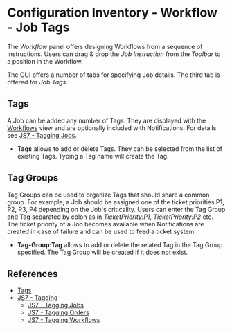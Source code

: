 # Configuration Inventory - Workflow - Job Tags

The *Workflow* panel offers designing Workflows from a sequence of instructions. Users can drag & drop the *Job Instruction* from the *Toolbar* to a position in the Workflow.

The GUI offers a number of tabs for specifying Job details. The third tab is offered for *Job Tags*.

## Tags

A Job can be added any number of Tags. They are displayed with the [Workflows](/workflows) view and are optionally included with Notifications. For details see [JS7 - Tagging Jobs](https://kb.sos-berlin.com/display/JS7/JS7+-+Tagging+-+Jobs).

- **Tags** allows to add or delete Tags. They can be selected from the list of existing Tags. Typing a Tag name will create the Tag.

## Tag Groups

Tag Groups can be used to organize Tags that should share a common group. For example, a Job should be assigned one of the ticket priorities P1, P2, P3, P4 depending on the Job's criticality. Users can enter the Tag Group and Tag separated by colon as in *TicketPriority:P1*, *TicketPriority:P2* etc. The ticket priority of a Job becomes available when Notifications are created in case of failure and can be used to feed a ticket system.

- **Tag-Group:Tag** allows to add or delete the related Tag in the Tag Group specified. The Tag Group will be created if it does not exist.

## References

- [Tags](/tags)
- [JS7 - Tagging](https://kb.sos-berlin.com/display/JS7/JS7+-+Tagging)
  - [JS7 - Tagging Jobs](https://kb.sos-berlin.com/display/JS7/JS7+-+Tagging+-+Jobs)
  - [JS7 - Tagging Orders](https://kb.sos-berlin.com/display/JS7/JS7+-+Tagging+-+Orders)
  - [JS7 - Tagging Workflows](https://kb.sos-berlin.com/display/JS7/JS7+-+Tagging+-+Workflows)
